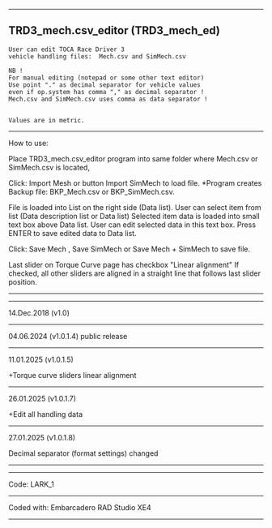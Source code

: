 ----------------------------------------------------------------------------------------
TRD3_mech.csv_editor (TRD3_mech_ed)
----------------------------------------------------------------------------------------


	User can edit TOCA Race Driver 3 
 	vehicle handling files:  Mech.csv and SimMech.csv

	NB ! 
 	For manual editing (notepad or some other text editor)
	Use point "." as decimal separator for vehicle values 
	even if op.system has comma "," as decimal separator !
	Mech.csv and SimMech.csv uses comma as data separator !


	Values are in metric.
	
----------------------------------------------------------------------------------------
 How to use:

 Place TRD3_mech.csv_editor  program into same folder where Mech.csv or SimMech.csv
  is located,
  
  Click: Import Mesh  or button Import SimMech  to load file.
  *Program creates Backup file: BKP_Mech.csv or BKP_SimMech.csv. 
  
 File is loaded into List on the right side (Data list).
 User can select item from list (Data description list or Data list)
 Selected item data is loaded into small text box above Data list.
 User can edit selected data in this text box.
 Press ENTER to save edited data to Data list.

 Click:  Save Mech , Save SimMech or  Save Mech + SimMech   to save file.

  Last slider on Torque Curve page has checkbox "Linear alignment"
  If checked, all other sliders are aligned in a straight line 
  that follows last slider position.
  
----------------------------------------------------------------------------------------









----------------------------------------------------------------------------------------
14.Dec.2018 (v1.0)

----------------------------------------------------------------------------------------
04.06.2024 (v1.0.1.4) 
public release

----------------------------------------------------------------------------------------
11.01.2025 (v1.0.1.5)

+Torque curve sliders linear alignment 

----------------------------------------------------------------------------------------
26.01.2025 (v1.0.1.7)

+Edit all handling data

----------------------------------------------------------------------------------------
27.01.2025 (v1.0.1.8)

Decimal separator (format settings) changed

----------------------------------------------------------------------------------------





----------------------------------------------------------------------------------------
Code: LARK_1

----------------------------------------------------------------------------------------
Coded with: Embarcadero RAD Studio XE4

----------------------------------------------------------------------------------------
